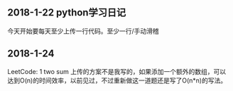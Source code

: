 ## 2018-1-22 python学习日记 ##

今天开始要每天至少上传一行代码。至少一行/手动滑稽

## 2018-1-24 ##

LeetCode: 1 two sum
上传的方案不是我写的，如果添加一个额外的数组，可以达到O(n)的时间效率，以前见过，不过重新做这一道题还是写了O(n*n)的写法。
   


